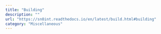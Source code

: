 ```yaml
---
title: "Building"
description: ""
url: "https://sn0int.readthedocs.io/en/latest/build.html#building"
category: "Miscellaneous"
---
```

